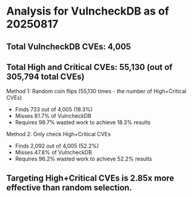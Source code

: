 # Analysis for VulncheckDB as of 20250817

## Total VulncheckDB CVEs: 4,005
## Total High and Critical CVEs: 55,130 (out of 305,794 total CVEs)

Method 1: Random coin flips (55,130 times - the number of High+Critical CVEs)
  - Finds 733 out of 4,005 (18.3%)
  - Misses 81.7% of VulncheckDB
  - Requires 98.7% wasted work to achieve 18.3% results

Method 2: Only check High+Critical CVEs
  - Finds 2,092 out of 4,005 (52.2%)
  - Misses 47.8% of VulncheckDB
  - Requires 96.2% wasted work to achieve 52.2% results

## Targeting High+Critical CVEs is 2.85x more effective than random selection.
